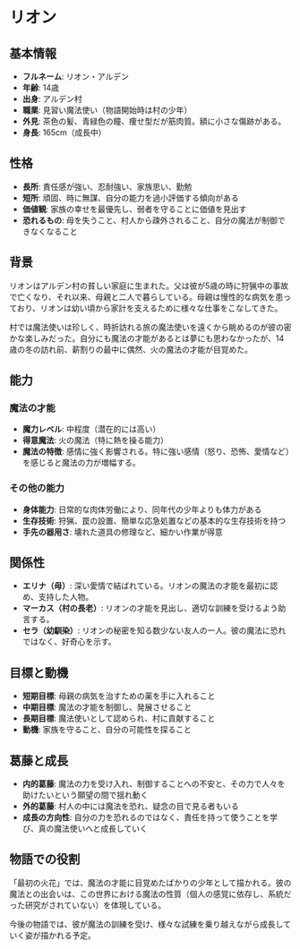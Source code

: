 # リオン

## 基本情報

- **フルネーム**: リオン・アルデン
- **年齢**: 14歳
- **出身**: アルデン村
- **職業**: 見習い魔法使い（物語開始時は村の少年）
- **外見**: 茶色の髪、青緑色の瞳、痩せ型だが筋肉質。額に小さな傷跡がある。
- **身長**: 165cm（成長中）

## 性格

- **長所**: 責任感が強い、忍耐強い、家族思い、勤勉
- **短所**: 頑固、時に無謀、自分の能力を過小評価する傾向がある
- **価値観**: 家族の幸せを最優先し、弱者を守ることに価値を見出す
- **恐れるもの**: 母を失うこと、村人から疎外されること、自分の魔法が制御できなくなること

## 背景

リオンはアルデン村の貧しい家庭に生まれた。父は彼が5歳の時に狩猟中の事故で亡くなり、それ以来、母親と二人で暮らしている。母親は慢性的な病気を患っており、リオンは幼い頃から家計を支えるために様々な仕事をこなしてきた。

村では魔法使いは珍しく、時折訪れる旅の魔法使いを遠くから眺めるのが彼の密かな楽しみだった。自分にも魔法の才能があるとは夢にも思わなかったが、14歳の冬の訪れ前、薪割りの最中に偶然、火の魔法の才能が目覚めた。

## 能力

### 魔法の才能

- **魔力レベル**: 中程度（潜在的には高い）
- **得意魔法**: 火の魔法（特に熱を操る能力）
- **魔法の特徴**: 感情に強く影響される。特に強い感情（怒り、恐怖、愛情など）を感じると魔法の力が増幅する。

### その他の能力

- **身体能力**: 日常的な肉体労働により、同年代の少年よりも体力がある
- **生存技術**: 狩猟、罠の設置、簡単な応急処置などの基本的な生存技術を持つ
- **手先の器用さ**: 壊れた道具の修理など、細かい作業が得意

## 関係性

- **エリナ（母）**: 深い愛情で結ばれている。リオンの魔法の才能を最初に認め、支持した人物。
- **マーカス（村の長老）**: リオンの才能を見出し、適切な訓練を受けるよう助言する。
- **セラ（幼馴染）**: リオンの秘密を知る数少ない友人の一人。彼の魔法に恐れではなく、好奇心を示す。

## 目標と動機

- **短期目標**: 母親の病気を治すための薬を手に入れること
- **中期目標**: 魔法の才能を制御し、発展させること
- **長期目標**: 魔法使いとして認められ、村に貢献すること
- **動機**: 家族を守ること、自分の可能性を探ること

## 葛藤と成長

- **内的葛藤**: 魔法の力を受け入れ、制御することへの不安と、その力で人々を助けたいという願望の間で揺れ動く
- **外的葛藤**: 村人の中には魔法を恐れ、疑念の目で見る者もいる
- **成長の方向性**: 自分の力を恐れるのではなく、責任を持って使うことを学び、真の魔法使いへと成長していく

## 物語での役割

「最初の火花」では、魔法の才能に目覚めたばかりの少年として描かれる。彼の魔法との出会いは、この世界における魔法の性質（個人の感覚に依存し、系統だった研究がされていない）を体現している。

今後の物語では、彼が魔法の訓練を受け、様々な試練を乗り越えながら成長していく姿が描かれる予定。